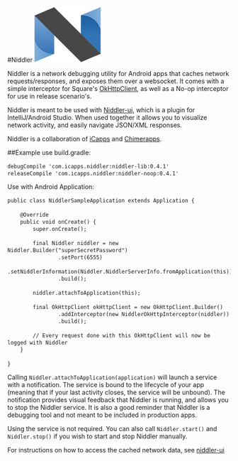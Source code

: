 #Niddler
![Logo](niddler_logo.png)

Niddler is a network debugging utility for Android apps that caches network requests/responses, and exposes them over a websocket. It comes with a simple interceptor for Square's [OkHttpClient](http://square.github.io/okhttp/), as well as a No-op interceptor for use in release scenario's.

Niddler is meant to be used with [Niddler-ui](https://github.com/icapps/niddler-ui), which is a plugin for IntelliJ/Android Studio. When used together it allows you to visualize network activity, and easily navigate JSON/XML responses.

Niddler is a collaboration of [iCapps](http://www.icapps.com) and [Chimerapps](http://www.chimerapps.com/).

##Example use
build.gradle:
```
debugCompile 'com.icapps.niddler:niddler-lib:0.4.1'
releaseCompile 'com.icapps.niddler:niddler-noop:0.4.1'
```

Use with Android Application:
```
public class NiddlerSampleApplication extends Application {

	@Override
	public void onCreate() {
		super.onCreate();

		final Niddler niddler = new Niddler.Builder("superSecretPassword")
				.setPort(6555)
				.setNiddlerInformation(Niddler.NiddlerServerInfo.fromApplication(this))
				.build();

		niddler.attachToApplication(this);

		final OkHttpClient okHttpClient = new OkHttpClient.Builder()
				.addInterceptor(new NiddlerOkHttpInterceptor(niddler))
				.build();

		// Every request done with this OkHttpClient will now be logged with Niddler
	}

}
```

Calling `Niddler.attachToApplication(application)` will launch a service with a notification. The service is bound to the lifecycle of your app (meaning that if your last activity closes, the service will be unbound). The notification provides visual feedback that Niddler is running, and allows you to stop the Niddler service. It is also a good reminder that Niddler is a debugging tool and not meant to be included in production apps.

Using the service is not required. You can also call `Niddler.start()` and `Niddler.stop()` if you wish to start and stop Niddler manually.

For instructions on how to access the cached network data, see [niddler-ui](https://github.com/icapps/niddler-ui)
